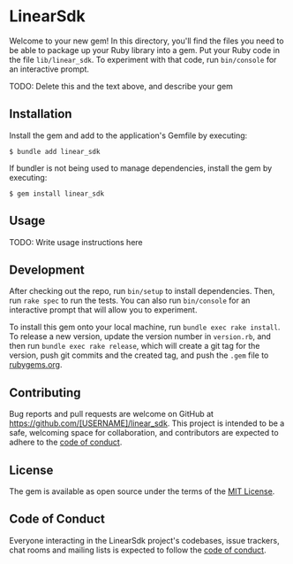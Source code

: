 # LinearSdk

Welcome to your new gem! In this directory, you'll find the files you need to be able to package up your Ruby library into a gem. Put your Ruby code in the file `lib/linear_sdk`. To experiment with that code, run `bin/console` for an interactive prompt.

TODO: Delete this and the text above, and describe your gem

## Installation

Install the gem and add to the application's Gemfile by executing:

    $ bundle add linear_sdk

If bundler is not being used to manage dependencies, install the gem by executing:

    $ gem install linear_sdk

## Usage

TODO: Write usage instructions here

## Development

After checking out the repo, run `bin/setup` to install dependencies. Then, run `rake spec` to run the tests. You can also run `bin/console` for an interactive prompt that will allow you to experiment.

To install this gem onto your local machine, run `bundle exec rake install`. To release a new version, update the version number in `version.rb`, and then run `bundle exec rake release`, which will create a git tag for the version, push git commits and the created tag, and push the `.gem` file to [rubygems.org](https://rubygems.org).

## Contributing

Bug reports and pull requests are welcome on GitHub at https://github.com/[USERNAME]/linear_sdk. This project is intended to be a safe, welcoming space for collaboration, and contributors are expected to adhere to the [code of conduct](https://github.com/[USERNAME]/linear_sdk/blob/master/CODE_OF_CONDUCT.md).

## License

The gem is available as open source under the terms of the [MIT License](https://opensource.org/licenses/MIT).

## Code of Conduct

Everyone interacting in the LinearSdk project's codebases, issue trackers, chat rooms and mailing lists is expected to follow the [code of conduct](https://github.com/[USERNAME]/linear_sdk/blob/master/CODE_OF_CONDUCT.md).
